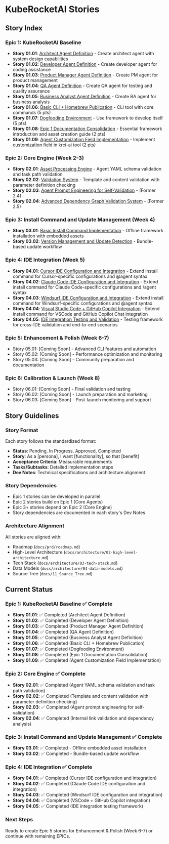 # KubeRocketAI Stories

## Story Index

### Epic 1: KubeRocketAI Baseline

- **Story 01.01**: [Architect Agent Definition](01.01.story.md) - Create architect agent with system design capabilities
- **Story 01.02**: [Developer Agent Definition](01.02.story.md) - Create developer agent for coding assistance
- **Story 01.03**: [Product Manager Agent Definition](01.03.story.md) - Create PM agent for product management
- **Story 01.04**: [QA Agent Definition](01.04.story.md) - Create QA agent for testing and quality assurance
- **Story 01.05**: [Business Analyst Agent Definition](01.05.story.md) - Create BA agent for business analysis
- **Story 01.06**: [Basic CLI + Homebrew Publication](01.06.story.md) - CLI tool with core commands (5 pts)
- **Story 01.07**: [Dogfooding Environment](01.07.story.md) - Use framework to develop itself (5 pts)
- **Story 01.08**: [Epic 1 Documentation Consolidation](01.08.story.md) - Essential framework introduction and asset creation guide (2 pts)
- **Story 01.09**: [Agent Customization Field Implementation](01.09.story.md) - Implement customization field in krci-ai tool (2 pts)

### Epic 2: Core Engine (Week 2-3)

- **Story 02.01**: [Asset Processing Engine](02.01.story.md) - Agent YAML schema validation and task path validation
- **Story 02.02**: [Validation System](02.02.story.md) - Template and content validation with parameter definition checking
- **Story 02.03**: [Agent Prompt Engineering for Self-Validation](02.03.story.md) - (Former 2.4)
- **Story 02.04**: [Advanced Dependency Graph Validation System](02.04.story.md) - (Former 2.5)

### Epic 3: Install Command and Update Management (Week 4)

- **Story 03.01**: [Basic Install Command Implementation](03.01.story.md) - Offline framework installation with embedded assets
- **Story 03.02**: [Version Management and Update Detection](03.02.story.md) - Bundle-based update workflow

### Epic 4: IDE Integration (Week 5)

- **Story 04.01**: [Cursor IDE Configuration and Integration](04.01.story.md) - Extend install command for Cursor-specific configurations and @agent syntax
- **Story 04.02**: [Claude Code IDE Configuration and Integration](04.02.story.md) - Extend install command for Claude Code-specific configurations and /agent syntax
- **Story 04.03**: [Windsurf IDE Configuration and Integration](04.03.story.md) - Extend install command for Windsurf-specific configurations and @agent syntax
- **Story 04.04**: [Visual Studio Code + GitHub Copilot Integration](04.04.story.md) - Extend install command for VSCode and GitHub Copilot Chat integration
- **Story 04.05**: [IDE Integration Testing and Validation](04.05.story.md) - Testing framework for cross-IDE validation and end-to-end scenarios

### Epic 5: Enhancement & Polish (Week 6-7)

- Story 05.01: [Coming Soon] - Advanced CLI features and automation
- Story 05.02: [Coming Soon] - Performance optimization and monitoring
- Story 05.03: [Coming Soon] - Community preparation and documentation

### Epic 6: Calibration & Launch (Week 8)

- Story 06.01: [Coming Soon] - Final validation and testing
- Story 06.02: [Coming Soon] - Launch preparation and marketing
- Story 06.03: [Coming Soon] - Post-launch monitoring and support

## Story Guidelines

### Story Format

Each story follows the standardized format:

- **Status**: Pending, In Progress, Approved, Completed
- **Story**: As a [persona], I want [functionality], so that [benefit]
- **Acceptance Criteria**: Measurable requirements
- **Tasks/Subtasks**: Detailed implementation steps
- **Dev Notes**: Technical specifications and architecture alignment

### Story Dependencies

- Epic 1 stories can be developed in parallel
- Epic 2 stories build on Epic 1 (Core Agents)
- Epic 3+ stories depend on Epic 2 (Core Engine)
- Story dependencies are documented in each story's Dev Notes

### Architecture Alignment

All stories are aligned with:

- Roadmap (`docs/prd/roadmap.md`)
- High-Level Architecture (`docs/architecture/02-high-level-architecture.md`)
- Tech Stack (`docs/architecture/03-tech-stack.md`)
- Data Models (`docs/architecture/04-data-models.md`)
- Source Tree (`docs/11_Source_Tree.md`)

## Current Status

### Epic 1: KubeRocketAI Baseline ✅ Complete

- **Story 01.01**: ✅ Completed (Architect Agent Definition)
- **Story 01.02**: ✅ Completed (Developer Agent Definition)
- **Story 01.03**: ✅ Completed (Product Manager Agent Definition)
- **Story 01.04**: ✅ Completed (QA Agent Definition)
- **Story 01.05**: ✅ Completed (Business Analyst Agent Definition)
- **Story 01.06**: ✅ Completed (Basic CLI + Homebrew Publication)
- **Story 01.07**: ✅ Completed (Dogfooding Environment)
- **Story 01.08**: ✅ Completed (Epic 1 Documentation Consolidation)
- **Story 01.09**: ✅ Completed (Agent Customization Field Implementation)

### Epic 2: Core Engine ✅ Complete

- **Story 02.01**: ✅ Completed (Agent YAML schema validation and task path validation)
- **Story 02.02**: ✅ Completed (Template and content validation with parameter definition checking)
- **Story 02.03**: ✅ Completed (Agent prompt engineering for self-validation)
- **Story 02.04**: ✅ Completed (Internal link validation and dependency analysis)

### Epic 3: Install Command and Update Management ✅ Complete

- **Story 03.01**: ✅ Completed - Offline embedded asset installation
- **Story 03.02**: ✅ Completed - Bundle-based update workflow

### Epic 4: IDE Integration ✅ Complete

- **Story 04.01**: ✅ Completed (Cursor IDE configuration and integration)
- **Story 04.02**: ✅ Completed (Claude Code IDE configuration and integration)
- **Story 04.03**: ✅ Completed (Windsurf IDE configuration and integration)
- **Story 04.04**: ✅ Completed (VSCode + GitHub Copilot integration)
- **Story 04.05**: ✅ Completed (IDE integration testing framework)

### Next Steps

Ready to create Epic 5 stories for Enhancement & Polish (Week 6-7) or continue with remaining EPICs.
